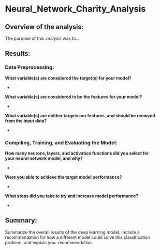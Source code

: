 # Neural_Network_Charity_Analysis
## Overview of the analysis:
The purpose of this analysis was to…

## Results:


### Data Preprocessing:

**What variable(s) are considered the target(s) for your model?**

-

**What variable(s) are considered to be the features for your model?**

-

**What variable(s) are neither targets nor features, and should be removed from the input data?**

-

### Compiling, Training, and Evaluating the Model:


**How many neurons, layers, and activation functions did you select for your neural network model, and why?**

-

**Were you able to achieve the target model performance?**

-

**What steps did you take to try and increase model performance?**

-

## Summary: 
Summarize the overall results of the deep learning model. Include a recommendation for how a different model could solve this classification problem, and explain your recommendation.
